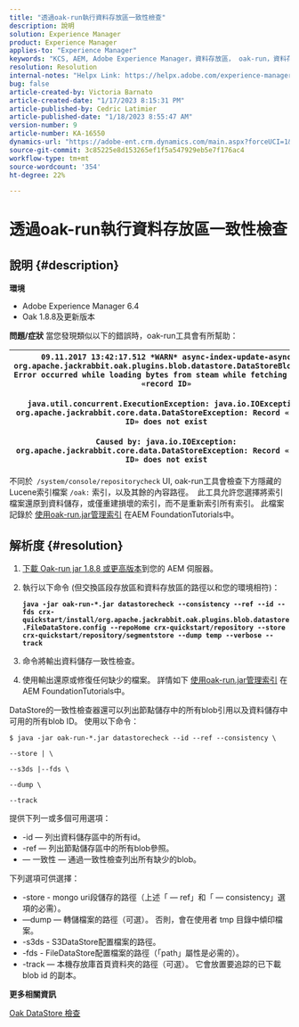 ```yaml
---
title: "透過oak-run執行資料存放區一致性檢查"
description: 說明
solution: Experience Manager
product: Experience Manager
applies-to: "Experience Manager"
keywords: "KCS, AEM, Adobe Experience Manager，資料存放區， oak-run，資料存放區一致性檢查"
resolution: Resolution
internal-notes: "Helpx Link: https://helpx.adobe.com/experience-manager/kb/How-to-run-a-datastore-consistency-check-via-oak-run-AEM.html"
bug: false
article-created-by: Victoria Barnato
article-created-date: "1/17/2023 8:15:31 PM"
article-published-by: Cedric Latimier
article-published-date: "1/18/2023 8:55:47 AM"
version-number: 9
article-number: KA-16550
dynamics-url: "https://adobe-ent.crm.dynamics.com/main.aspx?forceUCI=1&pagetype=entityrecord&etn=knowledgearticle&id=a94403af-a396-ed11-aad1-6045bd006079"
source-git-commit: 3c85225e8d153265ef1f5a547929eb5e7f176ac4
workflow-type: tm+mt
source-wordcount: '354'
ht-degree: 22%

---
```


# 透過oak-run執行資料存放區一致性檢查

## 說明 {#description}

<b>環境</b>
- Adobe Experience Manager 6.4
- Oak 1.8.8及更新版本



<b>問題/症狀</b>
當您發現類似以下的錯誤時，oak-run工具會有所幫助：


| `09.11.2017 13:42:17.512 *WARN* async-index-update-async org.apache.jackrabbit.oak.plugins.blob.datastore.DataStoreBlobStore Error occurred while loading bytes from steam while fetching for id «record ID»`<br><br>`java.util.concurrent.ExecutionException: java.io.IOException: org.apache.jackrabbit.core.data.DataStoreException: Record «record ID» does not exist`<br><br>`Caused by: java.io.IOException: org.apache.jackrabbit.core.data.DataStoreException: Record «record ID» does not exist` |
| --- |




不同於` /system/console/repositorycheck` UI, oak-run工具會檢查下方隱藏的Lucene索引檔案 `/oak:` 索引，以及其餘的內容路徑。  此工具允許您選擇將索引檔案還原到資料儲存，或僅重建損壞的索引，而不是重新索引所有索引。 此檔案記錄於 [使用oak-run.jar管理索引](https://experienceleague.adobe.com/docs/experience-manager-learn/foundation/administration/use-oak-run-jar-to-manage-indexes.html?lang=en) 在AEM FoundationTutorials中。


## 解析度 {#resolution}


1. [下載 Oak-run jar 1.8.8 或更高版本](https://repo1.maven.org/maven2/org/apache/jackrabbit/oak-run/)到您的 AEM 伺服器。
2. 執行以下命令 (但交換區段存放區和資料存放區的路徑以和您的環境相符)：

   <b>`java -jar oak-run-*.jar datastorecheck --consistency --ref --id --fds crx-quickstart/install/org.apache.jackrabbit.oak.plugins.blob.datastore.FileDataStore.config --repoHome crx-quickstart/repository --store crx-quickstart/repository/segmentstore --dump temp --verbose --track`</b>


3. 命令將輸出資料儲存一致性檢查。
4. 使用輸出還原或修復任何缺少的檔案。 詳情如下 [使用oak-run.jar管理索引](https://experienceleague.adobe.com/docs/experience-manager-learn/foundation/administration/use-oak-run-jar-to-manage-indexes.html?lang=en) 在AEM FoundationTutorials中。


DataStore的一致性檢查器還可以列出節點儲存中的所有blob引用以及資料儲存中可用的所有blob ID。 使用以下命令：

`$ java -jar oak-run-*.jar datastorecheck --id --ref --consistency \`

`--store | \`

`--s3ds |--fds \`

`--dump \`

`--track`

提供下列一或多個可用選項：

- -id — 列出資料儲存區中的所有id。
- -ref — 列出節點儲存區中的所有blob參照。
-  — 一致性 — 通過一致性檢查列出所有缺少的blob。


下列選項可供選擇：

- -store - mongo uri段儲存的路徑（上述「 — ref」和「 — consistency」選項的必需）。
- —dump — 轉儲檔案的路徑（可選）。 否則，會在使用者 tmp 目錄中傾印檔案。
- -s3ds - S3DataStore配置檔案的路徑。
- -fds - FileDataStore配置檔案的路徑（「path」屬性是必需的）。
- -track — 本機存放庫首頁資料夾的路徑（可選）。 它會放置要追踪的已下載 blob id 的副本。


<b>更多相關資訊</b>

[Oak DataStore 檢查](https://github.com/apache/jackrabbit-oak/tree/1.8/oak-run#oak-datastore-check)
